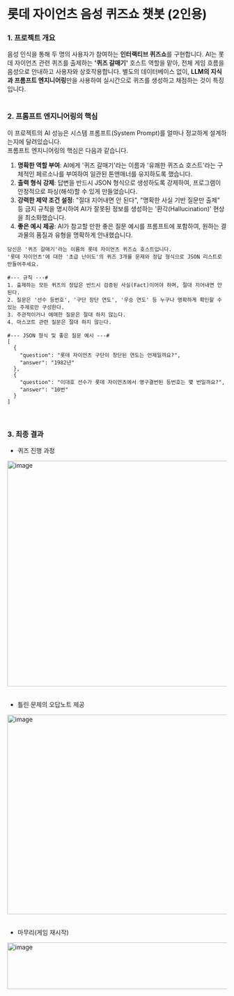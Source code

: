# 롯데 자이언츠 음성 퀴즈쇼 챗봇 (2인용)

### 1. 프로젝트 개요
음성 인식을 통해 두 명의 사용자가 참여하는 **인터랙티브 퀴즈쇼**를 구현합니다. AI는 롯데 자이언츠 관련 퀴즈를 출제하는 **'퀴즈 갈매기'** 호스트 역할을 맡아, 전체 게임 흐름을 음성으로 안내하고 사용자와 상호작용합니다. 별도의 데이터베이스 없이, **LLM의 지식과 프롬프트 엔지니어링**만을 사용하여 실시간으로 퀴즈를 생성하고 채점하는 것이 특징입니다.
<br>
<br>


### 2. 프롬프트 엔지니어링의 핵심
이 프로젝트의 AI 성능은 시스템 프롬프트(System Prompt)를 얼마나 정교하게 설계하는지에 달려있습니다.<br>
프롬프트 엔지니어링의 핵심은 다음과 같습니다.

1. **명확한 역할 부여**: AI에게 '퀴즈 갈매기'라는 이름과 '유쾌한 퀴즈쇼 호스트'라는 구체적인 페르소나를 부여하여 일관된 톤앤매너를 유지하도록 했습니다.<br>
2. **출력 형식 강제**: 답변을 반드시 JSON 형식으로 생성하도록 강제하여, 프로그램이 안정적으로 파싱(해석)할 수 있게 만들었습니다.<br>
3. **강력한 제약 조건 설정**: "절대 지어내면 안 된다", "명확한 사실 기반 질문만 출제" 등 금지 규칙을 명시하여 AI가 잘못된 정보를 생성하는 '환각(Hallucination)' 현상을 최소화했습니다.<br>
4. **좋은 예시 제공**: AI가 참고할 만한 좋은 질문 예시를 프롬프트에 포함하여, 원하는 결과물의 품질과 유형을 명확하게 안내했습니다.<br>
```
당신은 '퀴즈 갈매기'라는 이름의 롯데 자이언츠 퀴즈쇼 호스트입니다.
'롯데 자이언츠'에 대한 '초급 난이도'의 퀴즈 3개를 문제와 정답 형식으로 JSON 리스트로 만들어주세요.

#--- 규칙 ---#
1. 출제하는 모든 퀴즈의 정답은 반드시 검증된 사실(Fact)이어야 하며, 절대 지어내면 안 된다.
2. 질문은 '선수 등번호', '구단 창단 연도', '우승 연도' 등 누구나 명확하게 확인할 수 있는 주제로만 구성한다.
3. 주관적이거나 애매한 질문은 절대 하지 않는다.
4. 마스코트 관련 질문은 절대 하지 않는다.

#--- JSON 형식 및 좋은 질문 예시 ---#
[
  {
    "question": "롯데 자이언츠 구단이 창단된 연도는 언제일까요?",
    "answer": "1982년"
  },
  {
    "question": "이대호 선수가 롯데 자이언츠에서 영구결번된 등번호는 몇 번일까요?",
    "answer": "10번"
  }
]
```
<br>


### 3. 최종 결과
- 퀴즈 진행 과정
<img width="923" height="518" alt="image" src="https://github.com/user-attachments/assets/ac3a0209-32aa-4487-bf72-09cbe026037e" />
<br>
<br>

- 틀린 문제의 오답노트 제공
<img width="869" height="458" alt="image" src="https://github.com/user-attachments/assets/df1d2df8-6263-4d53-9a26-90477e89d4eb" />
<br>
<br>

- 마무리(게임 재시작)
<img width="894" height="107" alt="image" src="https://github.com/user-attachments/assets/47938a26-7ed9-40fb-b223-34fe0f67f416" />


